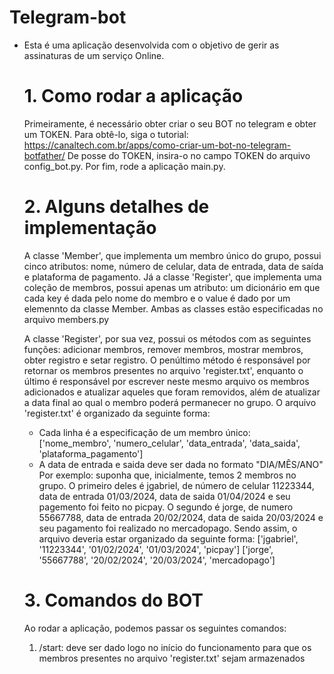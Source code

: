 # Telegram-bot
- Esta é uma aplicação desenvolvida com o objetivo de gerir as assinaturas de um serviço Online.

  # 1. Como rodar a aplicação
  Primeiramente, é necessário obter criar o seu BOT no telegram e obter um TOKEN. Para obtê-lo, siga o tutorial: https://canaltech.com.br/apps/como-criar-um-bot-no-telegram-botfather/
  De posse do TOKEN, insira-o no campo TOKEN do arquivo config_bot.py.
  Por fim, rode a aplicação main.py.

  # 2. Alguns detalhes de implementação
  A classe 'Member', que implementa um membro único do grupo, possui cinco atributos: nome, número de celular, data de entrada, data de saída e plataforma de pagamento.
  Já a classe 'Register', que implementa uma coleção de membros, possui apenas um atributo: um dicionário em que cada key é dada pelo nome do membro e o value é dado por um elemennto da classe Member.
  Ambas as classes estão especificadas no arquivo members.py

  A classe 'Register', por sua vez, possui os métodos com as seguintes funções: adicionar membros, remover membros, mostrar membros, obter registro e setar registro. O penúltimo método é responsável por retornar os membros presentes no arquivo 'register.txt', enquanto o último é responsável por escrever neste mesmo arquivo os membros adicionados e atualizar aqueles que foram removidos, além de atualizar a data final ao qual o membro poderá permanecer no grupo.
  O arquivo 'register.txt' é organizado da seguinte forma:
  - Cada linha é a especificação de um membro único: ['nome_membro', 'numero_celular', 'data_entrada', 'data_saida', 'plataforma_pagamento']
  - A data de entrada e saida deve ser dada no formato "DIA/MÊS/ANO"
  Por exemplo: suponha que, inicialmente, temos 2 membros no grupo. O primeiro deles é jgabriel, de número de celular 11223344, data de entrada 01/03/2024, data de saida 01/04/2024 e seu pagemento foi feito no picpay. O segundo é jorge, de numero 55667788, data de entrada 20/02/2024, data de saida 20/03/2024 e seu pagamento foi realizado no mercadopago. Sendo assim, o arquivo deveria estar organizado da seguinte forma:
['jgabriel', '11223344', '01/02/2024', '01/03/2024', 'picpay']
['jorge', '55667788', '20/02/2024', '20/03/2024', 'mercadopago']

  # 3. Comandos do BOT
  Ao rodar a aplicação, podemos passar os seguintes comandos:
    1. /start: deve ser dado logo no início do funcionamento para que os membros presentes no arquivo 'register.txt' sejam armazenados
  
  
 
  
  

